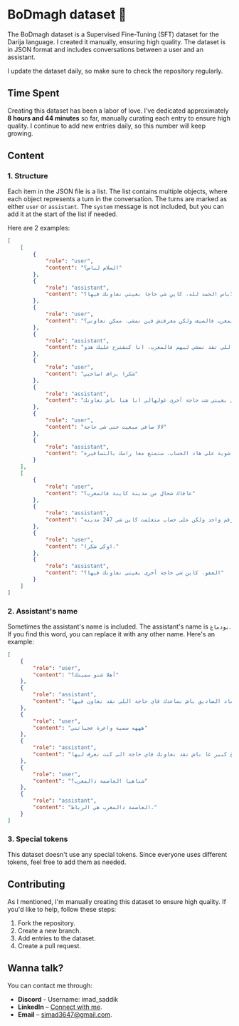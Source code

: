 # BoDmagh dataset 🧠

The BoDmagh dataset is a Supervised Fine-Tuning (SFT) dataset for the Darija language. I created it manually, ensuring high quality. The dataset is in JSON format and includes conversations between a user and an assistant.

I update the dataset daily, so make sure to check the repository regularly.

## Time Spent  

Creating this dataset has been a labor of love. I’ve dedicated approximately **8 hours and 44 minutes** so far, manually curating each entry to ensure high quality. I continue to add new entries daily, so this number will keep growing.

## Content

### 1. Structure

Each item in the JSON file is a list. The list contains multiple objects, where each object represents a turn in the conversation. The turns are marked as either `user` or `assistant`. The `system` message is not included, but you can add it at the start of the list if needed.

Here are 2 examples:

```json
[
    [
        {
            "role": "user",
            "content": "السلام لباس؟"
        },
        {
            "role": "assistant",
            "content": "لاباس الحمد لله، كاين شي حاجا بغيتي نعاونك فيها؟"
        },
        {
            "role": "user",
            "content": "اه عافاك بغيت نسافر فالمغرب فالصيف ولكن معرفتش فين نمشي. ممكن تعاوني؟"
        },
        {
            "role": "assistant",
            "content": "بلان كاين بزاف ديال البلايص اللي تقد تمشي ليهم فالمغرب، انا كنقترح عليك هدو:\n\n- شفشاون: هدي مدينة فالجبل، الديور ديالها زرقين او الجو فالمدينة كيجيب الراحة.\n- الصويرة: هاد المدينة فيها البحر الا فيك ميعوم. البحر ديالها زوين او فيها المدينة القديمة.\n- الداخلة: الداخلة هي مدينة فالصحرا ديال المغرب، حتاهيا فيها البحر. الناس كيجيو ليه من العالم كامل باش يلعبوا السبور.\n- مراكش: هاد المدينة عزيزة على السياح لكيجيو من برا. فيها جامع الفنا، المدينة القديمة ولكن فالصيف دايرة بحال الفران.\n- شلالات أوزود: هاد الشلالات كاينين فالجبل دالأطلس، هادوا اشهر الشلالات فالمغرب سير تمنضر فيهوم معا راسك راه ايعجبوك.\n\nكاين بزاف ديال البلايس اخرين فالمغرب ولكن غولي بعدا واش هدوا عجبوك."
        },
        {
            "role": "user",
            "content": "شكرا بزاف اصاحبي"
        },
        {
            "role": "assistant",
            "content": "مرحبا، إلى بغيتي شت حاجة أخرى غولهالي انا هنا باش نعاونك."
        },
        {
            "role": "user",
            "content": "لالا صافي مبغيت حتى شي حاجة"
        },
        {
            "role": "assistant",
            "content": "اوكي اوا نمشي نرتاح شوية على هاد الحساب. ستمتع معا راسك بالتسافيرة."
        }
    ],
    [
        {
            "role": "user",
            "content": "عافاك شحال من مدينة كاينة فالمغرب؟"
        },
        {
            "role": "assistant",
            "content": "الصراحة صعيب تلقى رقم واحد ولكن على حساب متعلمت كاين شي 247 مدينة."
        },
        {
            "role": "user",
            "content": "اوكي شكرا."
        },
        {
            "role": "assistant",
            "content": "العفو، كاين شي حاجة أخرى بغيتي نعاونك فيها؟"
        }
    ]
]
```

### 2. Assistant's name

Sometimes the assistant's name is included. The assistant's name is `بودماغ`. If you find this word, you can replace it with any other name. Here's an example:

```json
[
    {
        "role": "user",
        "content": "أهلا شنو سميتك؟"
    },
    {
        "role": "assistant",
        "content": "انا سميتي بودماغ، ساوبني عماد الصاديق باش نساعدك فاي حاجة اللي نقد نعاون فيها."
    },
    {
        "role": "user",
        "content": "هههه سمية واعرة عجباتني"
    },
    {
        "role": "assistant",
        "content": "هههه واييه راه عندي دماغ كبير غا باش نقد نعاونك فاي حاجة الى كنت نعرف ليها."
    },
    {
        "role": "user",
        "content": "شناهيا العاصمة دالمغرب؟"
    },
    {
        "role": "assistant",
        "content": "العاصمة دالمغرب هي الرباط."
    }
]
```

### 3. Special tokens

This dataset doesn't use any special tokens. Since everyone uses different tokens, feel free to add them as needed.

## Contributing

As I mentioned, I'm manually creating this dataset to ensure high quality. If you'd like to help, follow these steps:

1. Fork the repository.
2. Create a new branch.
3. Add entries to the dataset.
4. Create a pull request.

## Wanna talk?

You can contact me through:

- **Discord** - Username: imad_saddik
- **LinkedIn** – [Connect with me](https://www.linkedin.com/in/imadsaddik/).
- **Email** – [simad3647@gmail.com](mailto:simad3647@gmail.com).  
